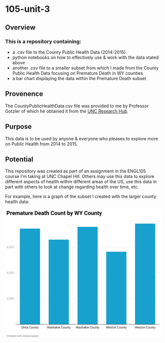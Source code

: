# 105-unit-3

## Overview

### This is a repository containing:

- a .csv file to the County Public Health Data (2014-2015)
- python notebooks on how to effectively use & work with the data stated above
- another .csv file to a smaller subset from which I made from the County Public Health Data focusing on Premature Death in WY counties
- a bar chart displaying the data within the Premature Death subset

## Provenence

The CountyPublicHealthData.csv file was provided to me by Professor Gotzler of which he obtained it from the [UNC Research Hub](https://library.unc.edu/data/).

## Purpose

This data is to be used by anyone & everyone who pleases to explore more on Public Health from 2014 to 2015.

## Potential

This repository was created as part of an assignment in the ENGL105 course I'm taking at UNC Chapel Hill. Others may use this data to explore different aspects of health within different areas of the US, use this data in part with others to look at change regarding health over time, etc.

For example, here is a graph of the subset I created with the larger county health data:

![Premature Death by WY County](https://github.com/ashleetylerr/105-unit-3/blob/main/CSV%20Files%20%26%20Visualizations/premature-death-count-by-wy-county.png)
